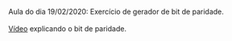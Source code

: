 Aula do dia 19/02/2020: Exercício de gerador de bit de paridade. <br> <br>
<a href="https://www.youtube.com/watch?v=gkZP_Y7r2ms">Vídeo</a> explicando o bit de paridade.
